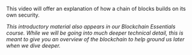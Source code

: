 This video will offer an explanation of how a chain of blocks builds on its own security.

*This introductory material also appears in our Blockchain Essentials course. While we will be going into much deeper technical detail, this is meant to give you an overview of the blockchain to help ground us later when we dive deeper.*
